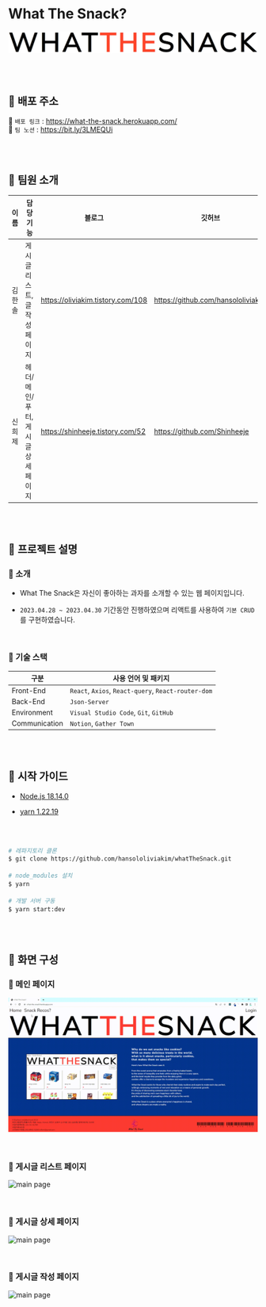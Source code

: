 # What The Snack?
[![what the snack logo](./img/whatthesnack-logo.jpg)](https://what-the-snack.herokuapp.com/)

<br/><br/>

## 🍿 배포 주소
🔸 `배포 링크` : https://what-the-snack.herokuapp.com/ <br/>
🔸 `팀 노션` : https://bit.ly/3LMEQUi

<br/><br/>

## 🍿 팀원 소개
| 이름 | 담당 기능 | 블로그 | 깃허브 |
| --- | --- | --- | --- |
| 김한솔 | 게시글 리스트, 글 작성 페이지 | https://oliviakim.tistory.com/108 | https://github.com/hansololiviakim |
| 신희제 | 헤더/메인/푸터, 게시글 상세 페이지 | https://shinheeje.tistory.com/52 | https://github.com/Shinheeje |

<br/><br/>

## 🍿 프로젝트 설명
### 🔸 소개
* What The Snack은 자신이 좋아하는 과자를 소개할 수 있는 웹 페이지입니다.

* `2023.04.28 ~ 2023.04.30` 기간동안 진행하였으며 리액트를 사용하여 `기본 CRUD`를 구현하였습니다.

<br/>

### 🔸 기술 스택
| 구분 | 사용 언어 및 패키지 |
| --- | --- |
| Front-End | `React`, `Axios`, `React-query`, `React-router-dom` |
| Back-End | `Json-Server` |
| Environment | `Visual Studio Code`, `Git`, `GitHub` |
| Communication | `Notion`, `Gather Town` |

<br/><br/>

## 🍿 시작 가이드
* [Node.js 18.14.0](https://nodejs.org/ko)

* [yarn 1.22.19](https://classic.yarnpkg.com/lang/en/docs/install/#windows-stable)

<br/>

```bash

# 레파지토리 클론
$ git clone https://github.com/hansololiviakim/whatTheSnack.git

# node_modules 설치
$ yarn

# 개발 서버 구동
$ yarn start:dev

```

<br/><br/>

## 🍿 화면 구성
### 🔸 메인 페이지
![main page](./img/main.gif)

<br/>

### 🔸 게시글 리스트 페이지
![main page](./img/list.gif)

<br/>

### 🔸 게시글 상세 페이지
![main page](./img/detail.gif)

<br/>

### 🔸 게시글 작성 페이지
![main page](./img/post.gif)